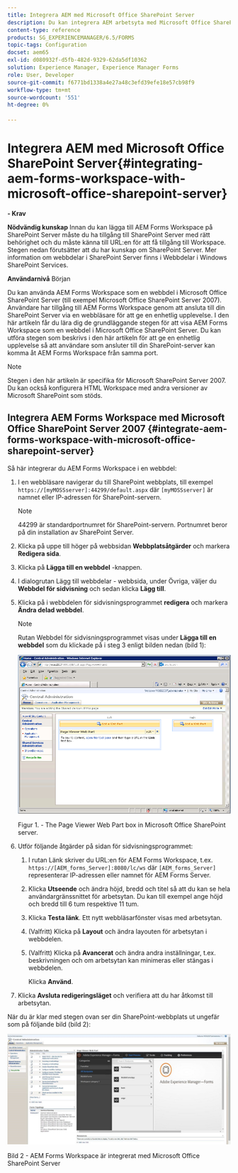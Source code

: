 ```yaml
---
title: Integrera AEM med Microsoft Office SharePoint Server
description: Du kan integrera AEM arbetsyta med Microsoft Office SharePoint Server.
content-type: reference
products: SG_EXPERIENCEMANAGER/6.5/FORMS
topic-tags: Configuration
docset: aem65
exl-id: d080932f-d5fb-482d-9329-62da5df10362
solution: Experience Manager, Experience Manager Forms
role: User, Developer
source-git-commit: f6771bd1338a4e27a48c3efd39efe18e57cb98f9
workflow-type: tm+mt
source-wordcount: '551'
ht-degree: 0%

---
```


# Integrera AEM med Microsoft Office SharePoint Server{#integrating-aem-forms-workspace-with-microsoft-office-sharepoint-server}

**- Krav**

**Nödvändig kunskap**
Innan du kan lägga till AEM Forms Workspace på SharePoint Server måste du ha tillgång till SharePoint Server med rätt behörighet och du måste känna till URL:en för att få tillgång till Workspace. Stegen nedan förutsätter att du har kunskap om SharePoint Server. Mer information om webbdelar i SharePoint Server finns i Webbdelar i Windows SharePoint Services.

**Användarnivå**
Början

Du kan använda AEM Forms Workspace som en webbdel i Microsoft Office SharePoint Server (till exempel Microsoft Office SharePoint Server 2007). Användare har tillgång till AEM Forms Workspace genom att ansluta till din SharePoint Server via en webbläsare för att ge en enhetlig upplevelse. I den här artikeln får du lära dig de grundläggande stegen för att visa AEM Forms Workspace som en webbdel i Microsoft Office SharePoint Server. Du kan utföra stegen som beskrivs i den här artikeln för att ge en enhetlig upplevelse så att användare som ansluter till din SharePoint-server kan komma åt AEM Forms Workspace från samma port.

>[!NOTE]
>
>Stegen i den här artikeln är specifika för Microsoft SharePoint Server 2007. Du kan också konfigurera HTML Workspace med andra versioner av Microsoft SharePoint som stöds.

## Integrera AEM Forms Workspace med Microsoft Office SharePoint Server 2007 {#integrate-aem-forms-workspace-with-microsoft-office-sharepoint-server}

Så här integrerar du AEM Forms Workspace i en webbdel:

1. I en webbläsare navigerar du till SharePoint webbplats, till exempel `https://[myMOSSserver]:44299/default.aspx` där `[myMOSSserver]` är namnet eller IP-adressen för SharePoint-servern.

   >[!NOTE]
   >
   >44299 är standardportnumret för SharePoint-servern. Portnumret beror på din installation av SharePoint Server.

1. Klicka på uppe till höger på webbsidan **Webbplatsåtgärder** och markera **Redigera sida**.
1. Klicka på **Lägga till en webbdel** -knappen.
1. I dialogrutan Lägg till webbdelar - webbsida, under Övriga, väljer du **Webbdel för sidvisning** och sedan klicka **Lägg till**.
1. Klicka på i webbdelen för sidvisningsprogrammet **redigera** och markera **Ändra delad webbdel**.

   >[!NOTE]
   >
   >Rutan Webbdel för sidvisningsprogrammet visas under **Lägga till en webbdel** som du klickade på i steg 3 enligt bilden nedan (bild 1):

   ![Sidvisningsprogramwebbdelen i Microsoft Office SharePoint-servern.](assets/page-viewer-web-part-box-in-microsoft-office-sharepoint-server.png)

   Figur 1. - The Page Viewer Web Part box in Microsoft Office SharePoint server.

1. Utför följande åtgärder på sidan för sidvisningsprogrammet:

   1. I rutan Länk skriver du URL:en för AEM Forms Workspace, t.ex. `https://[AEM_forms_Server]:8080/lc/ws` där `[AEM_forms_Server]` representerar IP-adressen eller namnet för AEM Forms Server.
   1. Klicka **Utseende** och ändra höjd, bredd och titel så att du kan se hela användargränssnittet för arbetsytan. Du kan till exempel ange höjd och bredd till 6 tum respektive 11 tum.
   1. Klicka **Testa länk**. Ett nytt webbläsarfönster visas med arbetsytan.
   1. (Valfritt) Klicka på **Layout** och ändra layouten för arbetsytan i webbdelen.
   1. (Valfritt) Klicka på **Avancerat** och ändra andra inställningar, t.ex. beskrivningen och om arbetsytan kan minimeras eller stängas i webbdelen.

      Klicka **Använd**.

1. Klicka **Avsluta redigeringsläget** och verifiera att du har åtkomst till arbetsytan.

När du är klar med stegen ovan ser din SharePoint-webbplats ut ungefär som på följande bild (bild 2):

![AEM Forms Workspace integrerat med Microsoft Office SharePoint Server](assets/aem-forms-workspace.jpg)

Bild 2 - AEM Forms Workspace är integrerat med Microsoft Office SharePoint Server
